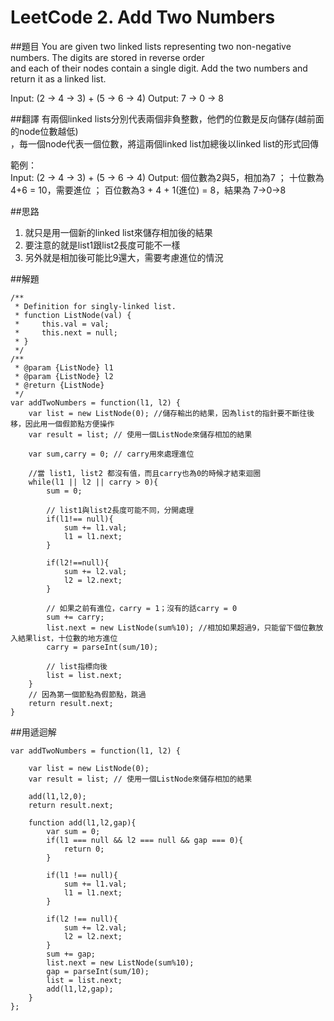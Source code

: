 ﻿# LeetCode 2. Add Two Numbers

##題目
You are given two linked lists representing two non-negative numbers. The digits are stored in reverse order  
and each of their nodes contain a single digit. Add the two numbers and return it as a linked list.

Input: (2 -> 4 -> 3) + (5 -> 6 -> 4)
Output: 7 -> 0 -> 8

##翻譯
有兩個linked lists分別代表兩個非負整數，他們的位數是反向儲存(越前面的node位數越低)  
，毎一個node代表一個位數，將這兩個linked list加總後以linked list的形式回傳

範例：  
Input: (2 -> 4 -> 3) + (5 -> 6 -> 4)
Output: 個位數為2與5，相加為7 ； 十位數為4+6 = 10，需要進位 ； 百位數為3 + 4 + 1(進位) = 8，結果為 7->0->8
  
##思路
1. 就只是用一個新的linked list來儲存相加後的結果
2. 要注意的就是list1跟list2長度可能不一樣
3. 另外就是相加後可能比9還大，需要考慮進位的情況
  
##解題
```
/**
 * Definition for singly-linked list.
 * function ListNode(val) {
 *     this.val = val;
 *     this.next = null;
 * }
 */
/**
 * @param {ListNode} l1
 * @param {ListNode} l2
 * @return {ListNode}
 */
var addTwoNumbers = function(l1, l2) {
    var list = new ListNode(0); //儲存輸出的結果，因為list的指針要不斷往後移，因此用一個假節點方便操作
    var result = list; // 使用一個ListNode來儲存相加的結果

    var sum,carry = 0; // carry用來處理進位
    
	//當 list1, list2 都沒有值，而且carry也為0的時候才結束迴圈
    while(l1 || l2 || carry > 0){
        sum = 0;
		
		// list1與list2長度可能不同，分開處理
        if(l1!== null){
            sum += l1.val;
            l1 = l1.next;
        }
        
        if(l2!==null){
            sum += l2.val;
            l2 = l2.next;
        }
		
		// 如果之前有進位，carry = 1；沒有的話carry = 0
        sum += carry;
        list.next = new ListNode(sum%10); //相加如果超過9，只能留下個位數放入結果list，十位數的地方進位
        carry = parseInt(sum/10);
        
		// list指標向後
		list = list.next;
    }
	// 因為第一個節點為假節點，跳過
    return result.next;
}	
```

##用遞迴解
```
var addTwoNumbers = function(l1, l2) {
  
    var list = new ListNode(0);
    var result = list; // 使用一個ListNode來儲存相加的結果
   
    add(l1,l2,0);
    return result.next;
    
    function add(l1,l2,gap){
        var sum = 0;
        if(l1 === null && l2 === null && gap === 0){
            return 0;
        } 
        
        if(l1 !== null){
            sum += l1.val;
            l1 = l1.next;
        } 
        
        if(l2 !== null){
            sum += l2.val;
            l2 = l2.next;
        }
        sum += gap;
        list.next = new ListNode(sum%10);
        gap = parseInt(sum/10);
        list = list.next;
        add(l1,l2,gap);
    }
};
```
